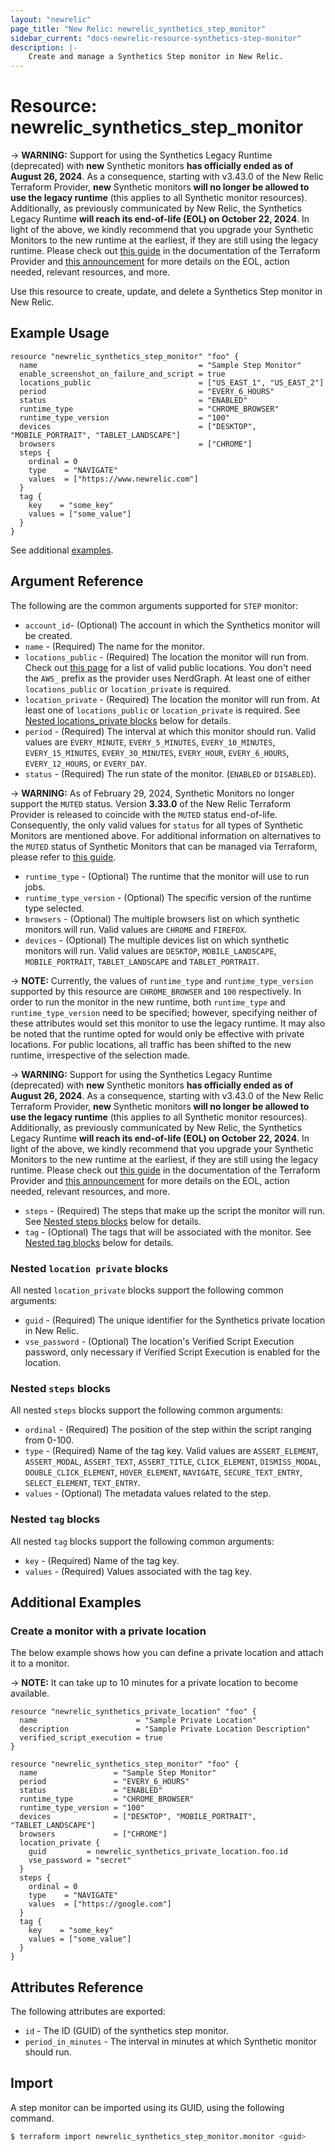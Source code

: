 ```yaml
---
layout: "newrelic"
page_title: "New Relic: newrelic_synthetics_step_monitor"
sidebar_current: "docs-newrelic-resource-synthetics-step-monitor"
description: |-
    Create and manage a Synthetics Step monitor in New Relic.
---
```


# Resource: newrelic\_synthetics\_step\_monitor

-> **WARNING:** Support for using the Synthetics Legacy Runtime (deprecated) with **new** Synthetic monitors **has officially ended as of August 26, 2024**. As a consequence, starting with v3.43.0 of the New Relic Terraform Provider, **new** Synthetic monitors **will no longer be allowed to use the legacy runtime** (this applies to all Synthetic monitor resources). Additionally, as previously communicated by New Relic, the Synthetics Legacy Runtime **will reach its end-of-life (EOL) on October 22, 2024**. In light of the above, we kindly recommend that you upgrade your Synthetic Monitors to the new runtime at the earliest, if they are still using the legacy runtime. Please check out [this guide](https://registry.terraform.io/providers/newrelic/newrelic/latest/docs/guides/synthetics_legacy_runtime_eol_migration_guide) in the documentation of the Terraform Provider and [this announcement](https://forum.newrelic.com/s/hubtopic/aAXPh0000001brxOAA/upcoming-endoflife-legacy-synthetics-runtimes-and-cpm) for more details on the EOL, action needed, relevant resources, and more.

Use this resource to create, update, and delete a Synthetics Step monitor in New Relic.

## Example Usage

```hcl
resource "newrelic_synthetics_step_monitor" "foo" {
  name                                    = "Sample Step Monitor"
  enable_screenshot_on_failure_and_script = true
  locations_public                        = ["US_EAST_1", "US_EAST_2"]
  period                                  = "EVERY_6_HOURS"
  status                                  = "ENABLED"
  runtime_type                            = "CHROME_BROWSER"
  runtime_type_version                    = "100"
  devices                                 = ["DESKTOP", "MOBILE_PORTRAIT", "TABLET_LANDSCAPE"]
  browsers                                = ["CHROME"]
  steps {
    ordinal = 0
    type    = "NAVIGATE"
    values  = ["https://www.newrelic.com"]
  }
  tag {
    key    = "some_key"
    values = ["some_value"]
  }
}
```
See additional [examples](#additional-examples).

## Argument Reference

The following are the common arguments supported for `STEP` monitor:

* `account_id`- (Optional) The account in which the Synthetics monitor will be created.
* `name` - (Required) The name for the monitor.
* `locations_public` - (Required) The location the monitor will run from. Check out [this page](https://docs.newrelic.com/docs/synthetics/synthetic-monitoring/administration/synthetic-public-minion-ips/) for a list of valid public locations. You don't need the `AWS_` prefix as the provider uses NerdGraph. At least one of either `locations_public` or `location_private` is required.
* `location_private` - (Required) The location the monitor will run from. At least one of `locations_public` or `location_private` is required. See [Nested locations_private blocks](#nested-locations-private-blocks) below for details.
* `period` - (Required) The interval at which this monitor should run. Valid values are `EVERY_MINUTE`, `EVERY_5_MINUTES`, `EVERY_10_MINUTES`, `EVERY_15_MINUTES`, `EVERY_30_MINUTES`, `EVERY_HOUR`, `EVERY_6_HOURS`, `EVERY_12_HOURS`, or `EVERY_DAY`.
* `status` - (Required) The run state of the monitor. (`ENABLED` or `DISABLED`).

-> **WARNING:** As of February 29, 2024, Synthetic Monitors no longer support the `MUTED` status. Version **3.33.0** of the New Relic Terraform Provider is released to coincide with the `MUTED` status end-of-life. Consequently, the only valid values for `status` for all types of Synthetic Monitors are mentioned above. For additional information on alternatives to the `MUTED` status of Synthetic Monitors that can be managed via Terraform, please refer to [this guide](https://registry.terraform.io/providers/newrelic/newrelic/latest/docs/guides/upcoming_synthetics_muted_status_eol_guide).

* `runtime_type` - (Optional) The runtime that the monitor will use to run jobs.
* `runtime_type_version` - (Optional) The specific version of the runtime type selected.
* `browsers` - (Optional) The multiple browsers list on which synthetic monitors will run. Valid values are `CHROME` and `FIREFOX`.
* `devices` - (Optional) The multiple devices list on which synthetic monitors will run. Valid values are `DESKTOP`, `MOBILE_LANDSCAPE`, `MOBILE_PORTRAIT`, `TABLET_LANDSCAPE` and `TABLET_PORTRAIT`.

-> **NOTE:** Currently, the values of `runtime_type` and `runtime_type_version` supported by this resource are `CHROME_BROWSER` and `100` respectively. In order to run the monitor in the new runtime, both `runtime_type` and `runtime_type_version` need to be specified; however, specifying neither of these attributes would set this monitor to use the legacy runtime. It may also be noted that the runtime opted for would only be effective with private locations. For public locations, all traffic has been shifted to the new runtime, irrespective of the selection made.

-> **WARNING:** Support for using the Synthetics Legacy Runtime (deprecated) with **new** Synthetic monitors **has officially ended as of August 26, 2024**. As a consequence, starting with v3.43.0 of the New Relic Terraform Provider, **new** Synthetic monitors **will no longer be allowed to use the legacy runtime** (this applies to all Synthetic monitor resources). Additionally, as previously communicated by New Relic, the Synthetics Legacy Runtime **will reach its end-of-life (EOL) on October 22, 2024**. In light of the above, we kindly recommend that you upgrade your Synthetic Monitors to the new runtime at the earliest, if they are still using the legacy runtime. Please check out [this guide](https://registry.terraform.io/providers/newrelic/newrelic/latest/docs/guides/synthetics_legacy_runtime_eol_migration_guide) in the documentation of the Terraform Provider and [this announcement](https://forum.newrelic.com/s/hubtopic/aAXPh0000001brxOAA/upcoming-endoflife-legacy-synthetics-runtimes-and-cpm) for more details on the EOL, action needed, relevant resources, and more.

* `steps` - (Required) The steps that make up the script the monitor will run. See [Nested steps blocks](#nested-steps-blocks) below for details.
* `tag` - (Optional) The tags that will be associated with the monitor. See [Nested tag blocks](#nested-tag-blocks) below for details.

### Nested `location private` blocks

All nested `location_private` blocks support the following common arguments:

* `guid` - (Required) The unique identifier for the Synthetics private location in New Relic.
* `vse_password` - (Optional) The location's Verified Script Execution password, only necessary if Verified Script Execution is enabled for the location.

### Nested `steps` blocks

All nested `steps` blocks support the following common arguments:

* `ordinal` - (Required) The position of the step within the script ranging from 0-100.
* `type` - (Required) Name of the tag key. Valid values are `ASSERT_ELEMENT`, `ASSERT_MODAL`, `ASSERT_TEXT`, `ASSERT_TITLE`, `CLICK_ELEMENT`, `DISMISS_MODAL`, `DOUBLE_CLICK_ELEMENT`, `HOVER_ELEMENT`, `NAVIGATE`, `SECURE_TEXT_ENTRY`, `SELECT_ELEMENT`, `TEXT_ENTRY`.
* `values` - (Optional) The metadata values related to the step.

### Nested `tag` blocks

All nested `tag` blocks support the following common arguments:

* `key` - (Required) Name of the tag key.
* `values` - (Required) Values associated with the tag key.

## Additional Examples

### Create a monitor with a private location

The below example shows how you can define a private location and attach it to a monitor.

-> **NOTE:** It can take up to 10 minutes for a private location to become available.

```hcl
resource "newrelic_synthetics_private_location" "foo" {
  name                      = "Sample Private Location"
  description               = "Sample Private Location Description"
  verified_script_execution = true
}

resource "newrelic_synthetics_step_monitor" "foo" {
  name                 = "Sample Step Monitor"
  period               = "EVERY_6_HOURS"
  status               = "ENABLED"
  runtime_type         = "CHROME_BROWSER"
  runtime_type_version = "100"
  devices              = ["DESKTOP", "MOBILE_PORTRAIT", "TABLET_LANDSCAPE"]
  browsers             = ["CHROME"]
  location_private {
    guid         = newrelic_synthetics_private_location.foo.id
    vse_password = "secret"
  }
  steps {
    ordinal = 0
    type    = "NAVIGATE"
    values  = ["https://google.com"]
  }
  tag {
    key    = "some_key"
    values = ["some_value"]
  }
}
```
## Attributes Reference

The following attributes are exported:

* `id` - The ID (GUID) of the synthetics step monitor.
* `period_in_minutes` - The interval in minutes at which Synthetic monitor should run.

## Import

A step monitor can be imported using its GUID, using the following command.

```bash
$ terraform import newrelic_synthetics_step_monitor.monitor <guid>
```
